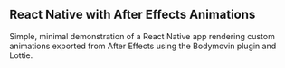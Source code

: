 ## React Native with After Effects Animations

Simple, minimal demonstration of a React Native app rendering custom animations exported from After Effects using the Bodymovin plugin and Lottie.
